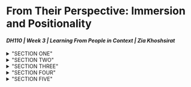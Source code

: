 # From Their Perspective: Immersion and Positionality 
#### *DH110 | Week 3 | Learning From People in Context | Zia Khoshsirat*

<details>
<summary>"SECTION ONE"</summary>
  
# :pencil: Research Goal and Requirements
  
> :one: **The Main Activity of The Project**
  
After the heuristic evaluations and testing of the website, it was time to see how users engage with the website and interact with different pages. Like the Usability Testing phase, users will be occupied with a particular activity such as browsing and filling forms to accomplish a task and gratify one’s need. Unlike Usability Testing, we are going to document users’ activity in the context. We are trying to observe users not merely as an entity that is not detached from the design; instead, the product is intentionally designed for them. I will elaborate on this part in the last section, Reflection. 
Racial profiling at U.S. airports is not a new issue, and it has increased since 9/11. Based on the [report]( https://www.oig.dhs.gov/sites/default/files/assets/Mgmt/2013/OIG_13-120_Mar14.pdf) that the Department of Homeland Security (DHS) released, they spend over $150 million on security scanning devices around the states to reduce the flight risk, especially after the 9/11 attack. However, as [Vox]( https://www.vox.com/the-goods/2019/4/17/18412450/tsa-airport-full-body-scanners-racist) and [ProPublica’s]( https://www.propublica.org/article/tsa-not-discriminating-against-black-women-but-their-body-scanners-might-be?utm_content=buffer9d49d&utm_medium=social&utm_source=twitter&utm_campaign=buffer) show, TSA officers have primarily targeted people of color and people with hijab and turban. As ProPublica’s report says, in this category, women are on top of the list. While DHS halted its  [Screening of Passengers by Observation Techniques]( https://www.dhs.gov/sites/default/files/publications/Transportation%20Security%20Administration%20%28TSA%29%20-%20Scientific%20Substantiation%20of%20Behavioral%20Indicators.pdf) ($25 million funds), based on their conclusion in November 2013 on failure of the program, TSA screening devices are still facilitating the racial profiling at the airports. DHS and TSA blame the way screening machines were designed, not their officers. These machines are sensitive toward thick hairs (braided), turban, and hijabs, recognize them as an unknown objects. As a result, these people potentially go to the further screening test, or officers might pat them down or ask them to unveil their hijab. United States Government Accountability Office (GOA) (reported)[https://www.gao.gov/assets/gao-14-357.pdf] that how these machines failed in certain circumstances (mentioned earlier) and asked to consider the matter before deploying the next generation of these machines. For those who are regularly targeted by these machines and have to go through further screening, airports would become a spatiotemporal phenomenon that stimulates their memory of those distressing events. 
Considering this disrupting experience of those whom TSA has racially profiled, the main activity is as follows. The user search in the DHS (website)[www.dhs.gov] to find the travel complaint form and fill it with through their tablet device. Although one of the goals is to make the website’s design accessible for the user, it is crucial to consider target users’ experience with TSA in airports and if they are willing to file a complaint. The interview wants to document how users’ distressful experience would affect the usability of the website.  
  
> :two: **The Basic Needs Involved**
  
We want to ensure that if the user can easily file a complaint against TSA profiling during the screening procedure and, in case of hesitancy, what does cause it and why. If hesitancy is the result, how we can find resolve it with an innovative design.
  
> :three: **Common Way(s) Gratify Needs** 
  
Since there is no in-person, in-location solution, the user has to google keywords, find the webpage, and file a complaint. 

> :four: **Limitation(s) Expected to Be Improved**
  
We categorize the limitations into two groups: sociocultural and design-based matter. While we cannot change TSA’s internal regulations and improve screening machines, we can implement results of other studies on individuals’ experience with TSA in our design in a subtle way, at least to lift users’ hesitancy in filing a complaint. If the hesitancy arises from the feeling that there is nothing wrong with TSA screening machines or officers—although we demonstrate that this assumption is rejected even by the DHS— the UX Design team should develop a way to append DHS, GOA, and other private reports. These reports demonstrate how TSA programs (for example, SPOT) or machines ( [here](https://www.gao.gov/assets/gao-14-357.pdf) ) were not correct in their intuitions (like trained officers in SPOT program) or in detecting an unknown object in people’s hair or under their headdress. Addressing the issue by DHS and TSA in a clear way that all the website visitors can identify would send a message to the users, especially those targeted by these failures, that we are aware of the issue, and we are trying to resolve them. It would convey a positively different message to users. As we see in the interview, the user does not think reporting the incident would even be read by DHS or TSA. She even believes that what they did was for the airport’s security, and if the officer was not well trained, TSA would not let them be there. We will discuss the interview in the Reflection section. 


   </details>

<details>
<summary>"SECTION TWO"</summary>
  
  # 🏡 Target Users 
  
 > :one: **User's Characteristics**(demographics|preference|expertise|mainstram or not)
  
  The user that we talked to was a young lady in her 30s, finishing a master’s program in computer science and very social. She moved to the U.S. more than three years ago from the Middle East. She respects older adults and believes their experiences are always valuable. She likes to have a minimalistic life without being surrounded by things that do not bring meaning into her life. She uses her electronic devices on a timely schedule. For example, she does not browse social media for over 10 minutes or spend more than an hour on Netflix in a week. Instead, she reads articles and mostly focuses on her education. For the past few months, she has spent most of her day in the library.
  
  > :two: **Context of Use**
  
  While she knew about the DHS and TSA website, she was not aware of filing a complaint. She believed that even if we can file one against Google, the DHS and TSA are placed outside and beyond this: untouchables. 
  
  > :three: **Processes for Completion of Activity**
  
She quickly found the webpage through carefully reading the content and looking at tabs. She then touched the How Do I tab, read the content under For Travelers, and tabbed on it. On that page, she immediately found File a Travel Complaint (DHS TRIP), tabbed on it, which directs her to the next page. She opened Start Here, then touched File your complaint online. When the page loaded, she looked at it for a few seconds (which we interpret as a sign of hesitancy), then she said she wouldn’t proceed. She does not believe she has the right to complain, TSA officers did (do) wrong as they are well trained, and the DHS will never pay attention to these documents. 

  
   </details>


<details>
<summary>"SECTION THREE"</summary>
  
  # 🔎 Research Method
  
  > :one: **Hows**
  
I conducted a semi-structured interview, designed to be flexible with a sudden shift, which I call a rhizomatic interview. That is, if participants of an interview suddenly decide to shift from the topic of the question, the interviewers do not push the flow of speech to their idealistic frame of the question, but they let it (the shift) grow like a rhizome. For example, when the user suddenly told me that she would not fill the form, the interview went in an unexpected direction, revealing a weakness in the design: why a racially profiled user might not file a complaint. 
Being immersed in the users’ lives and seeing the subject matter in context is recommended by UX designers and researchers (IDEO.org 2015: 51). It gives more in-depth knowledge about users’ lives, how they do not do certain activities, and why they do not. IDEO suggests shadowing a user for a day (51) and recommending researchers ask the user about their life and decision-making strategies. Documenting these types of information in a day or week for a researcher is ideal. With seven years of fieldwork experience, I believe a day of shadowing does not go somewhere close to immersion, as IDEO defines or describes it. In our case, for example, the user was probably not going to share the distressing experience in the airport if the interviewer (I) was not familiar with her life, believes, culture and values, among other things. The user described how a man officer asked her to take off her jacket. The user did not elaborate on it since a cultural factor like shame filtered out the detailed description of the feeling. While the user was familiar with the interviewer, she did not verbalize her feeling during the interview. However, after the interview, she told me she could not tell everything in front of the camera like she felt naked when the TSA officer asked her to take off her jacket while wearing a t-shirt under it. That is to say, even familiarity with the user does not guarantee to document minute but crucial details of the user’s life.  
 
  > :two: **Whats**
  
It was necessary to have the interview recorded. The user was unsure why she should be recorded while I explained to her before we initiated the session. I assure her to blur her face and remove all identifiable information. After all, she was not comfortable describing the incident with all details. I decided not to take notes while talking, as I believe it could further the existing distance and differences between her and me as the interviewer. Therefore, I avoided taking notes by that time and tried to keep it as a natural, spontaneous form of communication. 

  
   </details>
   
   <details>
<summary>"SECTION FOUR"</summary>
  
  # :open_file_folder: Collected Data
  
  > :speech_balloon: **Transcript** [HERE](https://drive.google.com/file/d/1iC77mGE4caE9cNK-_WKao9GWXka0QR9Q/view?usp=sharing)
  
  > :video_camera: **Recorded Sesssion** [HERE](https://drive.google.com/file/d/1Fh7TToq5EmBI52U5JL7x96pbLLb-JqWJ/view?usp=sharing)
  
  > :clipboard: **Fieldnotes**
  
  > :high_brightness: **Highlights**
  
   </details><details>
<summary>"SECTION FIVE"</summary>
  
  # :mortar_board: Reflection 
  
  
  
   </details>
